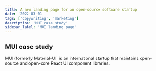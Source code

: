 ```yaml
---
title: A new landing page for an open-source software startup
date: '2022-03-01'
tags: ['copywriting', 'marketing']
description: 'MUI case study'
sidebar_label: 'MUI landing page'
---
```


## MUI case study

MUI (formerly Material-UI) is an international startup that maintains open-source and open-core React UI component libraries.
